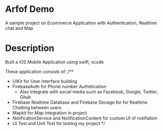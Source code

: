 #  Arfof Demo
A sample project on Ecommerce Application with Authentication, Realtime chat and Map

# Description
Built a iOS Mobile Application using swift, xcode

These application consists of:
/**
  * UIKit for User Interface building
  * FirebaseAuth for Phone number Authetication
    * Also Integrate with social media such as Facebook, Google, Twitter, Gitub
  * Firebase Realtime Database and Firebase Storage for for Realtime Chatting between users
  * Mapkit for Map integration in project
  * NotificationService and NotificationContent for custom UI of notifiation
  * UI Test and Unit Test for testing my project
*/





